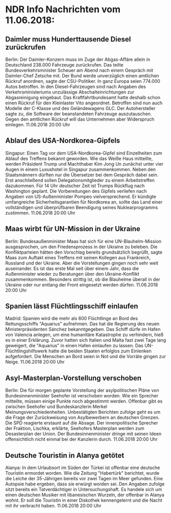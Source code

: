 # NDR Info Nachrichten vom 11.06.2018:


## Daimler muss Hunderttausende Diesel zurückrufen
Berlin: Der Daimler-Konzern muss im Zuge der Abgas-Affäre allein in Deutschland 238.000 Fahrzeuge zurückrufen. Das teilte Bundesverkehrsminister Scheuer am Abend nach einem Gespräch mit Daimler-Chef Zetsche mit. Der Bund werde unverzüglich einen amtlichen Rückruf anordnen, sagte der CSU-Politiker. In ganz Europa seien 774.000 Autos betroffen. In den Diesel-Fahrzeugen sind nach Angaben des Verkehrsministeriums unzulässige Abschalteinrichtungen zur Abgasreinigung eingebaut. Das Kraftfahrtbundesamt hatte deshalb schon einen Rückruf für den Kleinlaster Vito angeordnet. Betroffen sind nun auch Modelle der C-Klasse und des Geländewagens GLC. Der Autohersteller sagte zu, die Software der beanstandeten Fahrzeuge auszutauschen. Gegen den amtlichen Rückruf will das Unternehmen aber Widerspruch einlegen. 11.06.2018 20:00 Uhr 

## Ablauf des USA-Nordkorea-Gipfels
Singapur: Einen Tag vor dem USA-Nordkorea-Gipfel sind Einzelheiten zum Ablauf des Treffens bekannt geworden. Wie das Weiße Haus mitteilte, werden Präsident Trump und Machthaber Kim Jong Un zunächst unter vier Augen in einem Luxushotel in Singapur zusammenkommen. Neben den Staatsmännern dürften nur die Übersetzer bei dem Gespräch dabei sein. Erst anschließend sollen Delegationsmitglieder zu einem Arbeitstreffen dazukommen. Für 14 Uhr deutscher Zeit ist Trumps Rückflug nach Washington geplant. Die Vorbereitungen des Gipfels verliefen nach Angaben von US-Außenminister Pompeo vielversprechend. Er kündigte umfangreiche Sicherheitsgarantien für Nordkorea an, sollte das Land einer vollständigen und überprüfbaren Beendigung seines Nuklearprogramms zustimmen. 11.06.2018 20:00 Uhr 

## Maas wirbt für UN-Mission in der Ukraine
Berlin: Bundesaußenminister Maas hat sich für eine UN-Blauhelm-Mission ausgesprochen, um den Friedensprozess in der Ukraine zu beleben. Die Konfliktparteien hätten den Vorschlag bereits grundsätzlich begrüßt, sagte Maas zum Auftakt eines Treffens mit seinen Kollegen aus Frankreich, Russland und der Ukraine. Aber die Vorstellungen gingen noch sehr weit auseinander. Es ist das erste Mal seit über einem Jahr, dass die Außenminister wieder zu Beratungen über den Ukraine-Konflikt zusammenkommen. Besonders strittig ist, ob die Blauhelme überall in der Ukraine oder nur entlang der Front eingesetzt werden dürfen. 11.06.2018 20:00 Uhr 

## Spanien lässt Flüchtlingsschiff einlaufen
Madrid: 	Spanien wird die mehr als 600 Flüchtlinge an Bord des Rettungsschiffs "Aquarius" aufnehmen. Das hat die Regierung des neuen Ministerpräsidenten Sánchez bekanntgegeben. Das Schiff dürfe im Hafen von Valencia anlegen, um eine humanitäre Katastrophe zu verhindern, hieß es in einer Erklärung. Zuvor hatten sich Italien und Malta fast zwei Tage lang geweigert, die "Aquarius" in einen Hafen einlaufen zu lassen. Das UN-Flüchtlingshilfswerk hatte die beiden Staaten erfolglos zum Einlenken aufgefordert. Die Menschen an Bord seien in Not und die Vorräte gingen zur Neige. 11.06.2018 20:00 Uhr 

## Asyl-Masterplan-Vorstellung verschoben
Berlin: Die für morgen geplante Vorstellung der asylpolitischen Pläne von Bundesinnenminister Seehofer ist verschoben worden. Wie ein Sprecher mitteilte, müssen einige Punkte noch abgestimmt werden. Offenbar gibt es zwischen Seehofer und Bundeskanzlerin Merkel Meinungsverschiedenheiten. Unbestätigten Berichten zufolge geht es um die Frage der Zurückweisung von Asylbewerbern an deutschen Grenzen. Die SPD reagierte erstaunt auf die Absage. Der innenpolitische Sprecher der Fraktion, Lischka, erklärte, Seehofers Masterplan werden zum Desasterplan der Union. Der Bundesinnenminister dringe mit seinen Ideen offensichtlich nicht einmal bei der Kanzlerin durch. 11.06.2018 20:00 Uhr 

## Deutsche Touristin in Alanya getötet
Alanya: In dem Urlaubsort im Süden der Türkei ist offenbar eine deutsche Touristin ermordet worden. Wie die Zeitung "Habertürk" berichtet, wurde die Leiche der 35-Jährigen bereits vor zwei Tagen im Meer gefunden. Eine Autopsie habe ergeben, dass sie erwürgt worden sei. Den Angaben zufolge sitzt bereits ein Tatverdächtiger in Untersuchungshaft. Es handele sich um einen deutschen Musiker mit libanesischen Wurzeln, der offenbar in Alanya wohnt. Er soll die Touristin in einer Diskothek kennengelernt und die Nacht mit ihr verbracht haben. 11.06.2018 20:00 Uhr 
